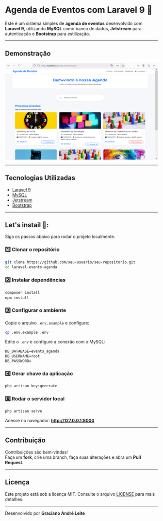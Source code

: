 # Agenda de Eventos com Laravel 9 📅
Este é um sistema simples de **agenda de eventos** desenvolvido com
**Laravel 9**, utilizando **MySQL** como banco de dados, **Jetstream**
para autenticação e **Bootstrap** para estilização.

------------------------------------------------------------------------

## Demonstração

![Tela Inicial](./public/img/preview.png)

------------------------------------------------------------------------

## Tecnologias Utilizadas

-   [Laravel 9](https://laravel.com/docs/9.x)
-   [MySQL](https://www.mysql.com/)
-   [Jetstream](https://jetstream.laravel.com/2.x/introduction.html)
-   [Bootstrap](https://getbootstrap.com/)

------------------------------------------------------------------------

## Let's instail 🚀:

Siga os passos abaixo para rodar o projeto localmente.

### 1️⃣ Clonar o repositório

``` bash
git clone https://github.com/seu-usuario/seu-repositorio.git
cd laravel-events-agenda
```

### 2️⃣ Instalar dependências

``` bash
composer install
npm install
```

### 3️⃣ Configurar o ambiente

Copie o arquivo `.env.example` e configure:

``` bash
cp .env.example .env
```

Edite o `.env` e configure a conexão com o MySQL:

``` env
DB_DATABASE=events_agenda
DB_USERNAME=root
DB_PASSWORD=
```

### 4️⃣ Gerar chave da aplicação

``` bash
php artisan key:generate
```

### 6️⃣ Rodar o servidor local

``` bash
php artisan serve
```

Acesse no navegador: **http://127.0.0.1:8000**

------------------------------------------------------------------------

## Contribuição

Contribuições são bem-vindas!\
Faça um **fork**, crie uma branch, faça suas alterações e abra um **Pull
Request**.

------------------------------------------------------------------------

## Licença

Este projeto está sob a licença MIT. Consulte o arquivo
[LICENSE](LICENSE) para mais detalhes.

------------------------------------------------------------------------

Desenvolvido por **Graciano André Leite**
